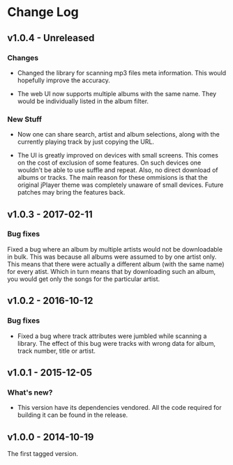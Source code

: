 # Change Log

## v1.0.4 - Unreleased

### Changes

* Changed the library for scanning mp3 files meta information. This would hopefully improve the accuracy.

* The web UI now supports multiple albums with the same name. They would be individually listed in the album filter.

### New Stuff

* Now one can share search, artist and album selections, along with the currently playing track by just copying the URL.

* The UI is greatly improved on devices with small screens. This comes on the cost of exclusion of some features. On such devices one wouldn't be able to use suffle and repeat. Also, no direct download of albums or tracks. The main reason for these ommisions is that the original jPlayer theme was completely unaware of small devices. Future patches may bring the features back.

## v1.0.3 - 2017-02-11

### Bug fixes

Fixed a bug where an album by multiple artists would not be downloadable in bulk. This was because all albums were assumed to by one artist only. This means that there were actually a different album (with the same name) for every atist. Which in turn means that by downloading such an album, you would get only the songs for the particular artist.

## v1.0.2 - 2016-10-12

### Bug fixes

* Fixed a bug where track attributes were jumbled while scanning a library. The effect of this bug were tracks with wrong data for album, track number, title or artist.

## v1.0.1 - 2015-12-05

### What's new?

* This version have its dependencies vendored. All the code required for building it can be found in the release.

## v1.0.0 - 2014-10-19

The first tagged version.
